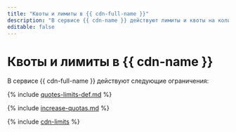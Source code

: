```yaml
---
title: "Квоты и лимиты в {{ cdn-full-name }}"
description: "В сервисе {{ cdn-name }} действуют лимиты и квоты на количество CDN-ресурсов в одном облаке, запросов на очистку кеша в минуту, путей к файлам в одном запросе на очистку кеша запросов на предзагрузку файлов в минуту, а также количество путей к предзагружаемым файлам в одном запросе. Более подробно об ограничениях в сервисах вы узнаете из этой статьи."
editable: false
---
```


# Квоты и лимиты в {{ cdn-name }}

В сервисе {{ cdn-full-name }} действуют следующие ограничения:

{% include [quotes-limits-def.md](../../_includes/quotes-limits-def.md) %}

{% include [increase-quotas.md](../../_includes/increase-quotas.md) %}

{% include [cdn-limits](../../_includes/cdn/limits.md) %}
